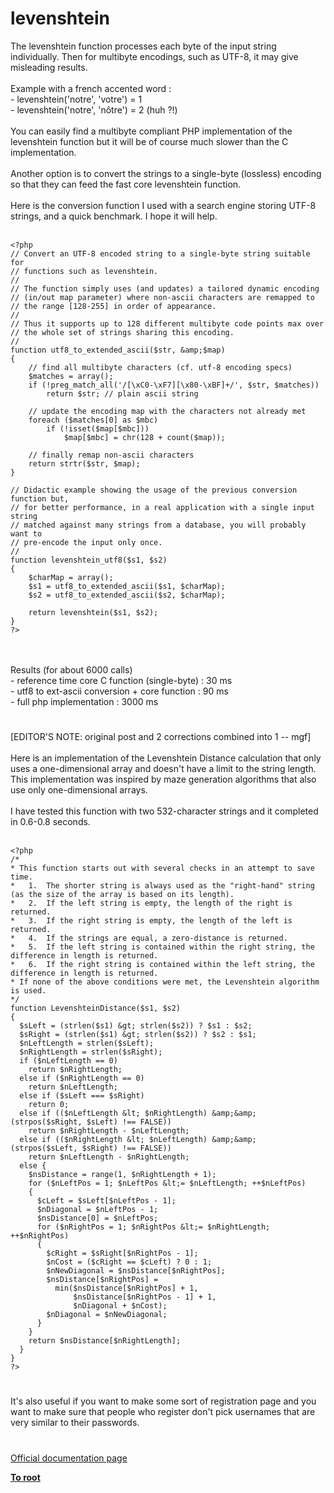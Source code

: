 # levenshtein



The levenshtein function processes each byte of the input string individually. Then for multibyte encodings, such as UTF-8, it may give misleading results.<br><br>Example with a french accented word :<br>- levenshtein(&apos;notre&apos;, &apos;votre&apos;) = 1<br>- levenshtein(&apos;notre&apos;, &apos;n&#xF4;tre&apos;) = 2 (huh ?!)<br><br>You can easily find a multibyte compliant PHP implementation of the levenshtein function but it will be of course much slower than the C implementation.<br><br>Another option is to convert the strings to a single-byte (lossless) encoding so that they can feed the fast core levenshtein function.<br><br>Here is the conversion function I used with a search engine storing UTF-8 strings, and a quick benchmark. I hope it will help.<br><br>

```
<?php
// Convert an UTF-8 encoded string to a single-byte string suitable for
// functions such as levenshtein.
// 
// The function simply uses (and updates) a tailored dynamic encoding
// (in/out map parameter) where non-ascii characters are remapped to
// the range [128-255] in order of appearance.
//
// Thus it supports up to 128 different multibyte code points max over
// the whole set of strings sharing this encoding.
//
function utf8_to_extended_ascii($str, &amp;$map)
{
    // find all multibyte characters (cf. utf-8 encoding specs)
    $matches = array();
    if (!preg_match_all('/[\xC0-\xF7][\x80-\xBF]+/', $str, $matches))
        return $str; // plain ascii string
    
    // update the encoding map with the characters not already met
    foreach ($matches[0] as $mbc)
        if (!isset($map[$mbc]))
            $map[$mbc] = chr(128 + count($map));
    
    // finally remap non-ascii characters
    return strtr($str, $map);
}

// Didactic example showing the usage of the previous conversion function but,
// for better performance, in a real application with a single input string
// matched against many strings from a database, you will probably want to
// pre-encode the input only once.
//
function levenshtein_utf8($s1, $s2)
{
    $charMap = array();
    $s1 = utf8_to_extended_ascii($s1, $charMap);
    $s2 = utf8_to_extended_ascii($s2, $charMap);
    
    return levenshtein($s1, $s2);
}
?>
```
<br><br>Results (for about 6000 calls)<br>- reference time core C function (single-byte) : 30 ms<br>- utf8 to ext-ascii conversion + core function : 90 ms<br>- full php implementation : 3000 ms  

#

[EDITOR&apos;S NOTE: original post and 2 corrections combined into 1 -- mgf]<br><br>Here is an implementation of the Levenshtein Distance calculation that only uses a one-dimensional array and doesn&apos;t have a limit to the string length. This implementation was inspired by maze generation algorithms that also use only one-dimensional arrays.<br><br>I have tested this function with two 532-character strings and it completed in 0.6-0.8 seconds. <br><br>

```
<?php
/*
* This function starts out with several checks in an attempt to save time.
*   1.  The shorter string is always used as the "right-hand" string (as the size of the array is based on its length).  
*   2.  If the left string is empty, the length of the right is returned.
*   3.  If the right string is empty, the length of the left is returned.
*   4.  If the strings are equal, a zero-distance is returned.
*   5.  If the left string is contained within the right string, the difference in length is returned.
*   6.  If the right string is contained within the left string, the difference in length is returned.
* If none of the above conditions were met, the Levenshtein algorithm is used.
*/
function LevenshteinDistance($s1, $s2)
{
  $sLeft = (strlen($s1) &gt; strlen($s2)) ? $s1 : $s2;
  $sRight = (strlen($s1) &gt; strlen($s2)) ? $s2 : $s1;
  $nLeftLength = strlen($sLeft);
  $nRightLength = strlen($sRight);
  if ($nLeftLength == 0)
    return $nRightLength;
  else if ($nRightLength == 0)
    return $nLeftLength;
  else if ($sLeft === $sRight)
    return 0;
  else if (($nLeftLength &lt; $nRightLength) &amp;&amp; (strpos($sRight, $sLeft) !== FALSE))
    return $nRightLength - $nLeftLength;
  else if (($nRightLength &lt; $nLeftLength) &amp;&amp; (strpos($sLeft, $sRight) !== FALSE))
    return $nLeftLength - $nRightLength;
  else {
    $nsDistance = range(1, $nRightLength + 1);
    for ($nLeftPos = 1; $nLeftPos &lt;= $nLeftLength; ++$nLeftPos)
    {
      $cLeft = $sLeft[$nLeftPos - 1];
      $nDiagonal = $nLeftPos - 1;
      $nsDistance[0] = $nLeftPos;
      for ($nRightPos = 1; $nRightPos &lt;= $nRightLength; ++$nRightPos)
      {
        $cRight = $sRight[$nRightPos - 1];
        $nCost = ($cRight == $cLeft) ? 0 : 1;
        $nNewDiagonal = $nsDistance[$nRightPos];
        $nsDistance[$nRightPos] = 
          min($nsDistance[$nRightPos] + 1, 
              $nsDistance[$nRightPos - 1] + 1, 
              $nDiagonal + $nCost);
        $nDiagonal = $nNewDiagonal;
      }
    }
    return $nsDistance[$nRightLength];
  }
}
?>
```
  

#

It&apos;s also useful if you want to make some sort of registration page and you want to make sure that people who register don&apos;t pick usernames that are very similar to their passwords.  

#

[Official documentation page](https://www.php.net/manual/en/function.levenshtein.php)

**[To root](/README.md)**
